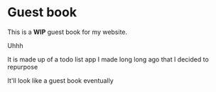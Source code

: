 # Guest book

This is a **WIP** guest book for my website.

Uhhh

It is made up of a todo list app I made long long ago that I decided to repurpose

It'll look like a guest book eventually
